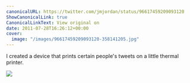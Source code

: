 ```yaml
---
canonicalURL: https://twitter.com/jmjordan/status/96617459209093120
ShowCanonicalLink: true
CanonicalLinkText: View original on
date: 2011-07-28T16:26:12+00:00
cover:
  image: "/images/96617459209093120-358141205.jpg"
---
```

I created a device that prints certain people's tweets on a little thermal printer.

![](/images/96617459209093120-358141205.jpg)